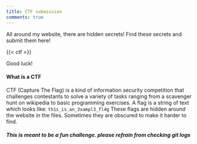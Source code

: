 ```yaml
---
title: CTF submission
comments: true
---
```


All around my website, there are hidden secrets!
Find these secrets and submit them here!

{{< ctf >}}

Good luck!

#### What is a CTF

CTF (Capture The Flag) is a kind of information security competition that challenges contestants to solve a variety of tasks ranging from a scavenger hunt on wikipedia to basic programming exercises.
A flag is a string of text which looks like: `th1s_is_an_3xampl3_fl4g`
These flags are hidden around the website in the files.
Sometimes they are obscured to make it harder to find.

##### This is meant to be a fun challenge. please refrain from checking git logs
